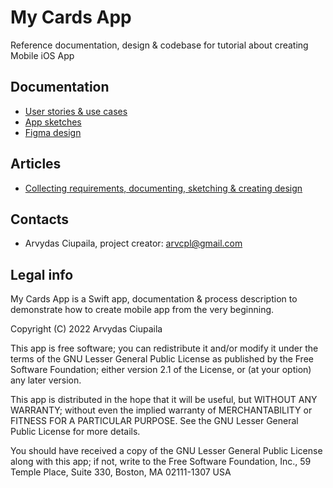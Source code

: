 # My Cards App

Reference documentation, design & codebase for tutorial about creating Mobile iOS App

## Documentation

- [User stories & use cases](./Docs/stories_and_use_cases.md)
- [App sketches](./Docs/sketches.pdf)
- [Figma design](https://www.figma.com/file/rwNHr9UZWKJUDKmA9SXOQH/My-Cards-App?node-id=82%3A1086)

## Articles

- [Collecting requirements, documenting, sketching & creating design](https://medium.com/)

## Contacts

 - Arvydas Ciupaila, project creator: arvcpl@gmail.com

## Legal info

My Cards App is a Swift app, documentation & process description to demonstrate how to create mobile app from the very beginning.

Copyright (C) 2022 Arvydas Ciupaila

This app is free software; you can redistribute it and/or modify it under the terms of the GNU Lesser General Public License as published by the Free Software Foundation; either version 2.1 of the License, or (at your option) any later version.

This app is distributed in the hope that it will be useful, but WITHOUT ANY WARRANTY; without even the implied warranty of MERCHANTABILITY or FITNESS FOR A PARTICULAR PURPOSE. See the GNU Lesser General Public License for more details.

You should have received a copy of the GNU Lesser General Public License along with this app; if not, write to the Free Software Foundation, Inc., 59 Temple Place, Suite 330, Boston, MA 02111-1307 USA